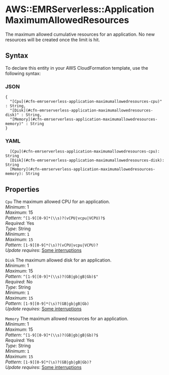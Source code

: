 # AWS::EMRServerless::Application MaximumAllowedResources<a name="aws-properties-emrserverless-application-maximumallowedresources"></a>

The maximum allowed cumulative resources for an application\. No new resources will be created once the limit is hit\.

## Syntax<a name="aws-properties-emrserverless-application-maximumallowedresources-syntax"></a>

To declare this entity in your AWS CloudFormation template, use the following syntax:

### JSON<a name="aws-properties-emrserverless-application-maximumallowedresources-syntax.json"></a>

```
{
  "[Cpu](#cfn-emrserverless-application-maximumallowedresources-cpu)" : String,
  "[Disk](#cfn-emrserverless-application-maximumallowedresources-disk)" : String,
  "[Memory](#cfn-emrserverless-application-maximumallowedresources-memory)" : String
}
```

### YAML<a name="aws-properties-emrserverless-application-maximumallowedresources-syntax.yaml"></a>

```
  [Cpu](#cfn-emrserverless-application-maximumallowedresources-cpu): String
  [Disk](#cfn-emrserverless-application-maximumallowedresources-disk): String
  [Memory](#cfn-emrserverless-application-maximumallowedresources-memory): String
```

## Properties<a name="aws-properties-emrserverless-application-maximumallowedresources-properties"></a>

`Cpu`  <a name="cfn-emrserverless-application-maximumallowedresources-cpu"></a>
The maximum allowed CPU for an application\.  
*Minimum*: 1  
*Maximum*: 15  
*Pattern*: `^[1-9][0-9]*(\\s)?(vCPU|vcpu|VCPU)?$`  
*Required*: Yes  
*Type*: String  
*Minimum*: `1`  
*Maximum*: `15`  
*Pattern*: `[1-9][0-9]*(\s)?(vCPU|vcpu|VCPU)?`  
*Update requires*: [Some interruptions](https://docs.aws.amazon.com/AWSCloudFormation/latest/UserGuide/using-cfn-updating-stacks-update-behaviors.html#update-some-interrupt)

`Disk`  <a name="cfn-emrserverless-application-maximumallowedresources-disk"></a>
The maximum allowed disk for an application\.  
*Minimum*: 1  
*Maximum*: 15  
*Pattern*: `^[1-9][0-9]*(\\s)?(GB|gb|gB|Gb)$"`  
*Required*: No  
*Type*: String  
*Minimum*: `1`  
*Maximum*: `15`  
*Pattern*: `[1-9][0-9]*(\s)?(GB|gb|gB|Gb)`  
*Update requires*: [Some interruptions](https://docs.aws.amazon.com/AWSCloudFormation/latest/UserGuide/using-cfn-updating-stacks-update-behaviors.html#update-some-interrupt)

`Memory`  <a name="cfn-emrserverless-application-maximumallowedresources-memory"></a>
The maximum allowed resources for an application\.  
*Minimum*: 1  
*Maximum*: 15  
*Pattern*: `^[1-9][0-9]*(\\s)?(GB|gb|gB|Gb)?$`  
*Required*: Yes  
*Type*: String  
*Minimum*: `1`  
*Maximum*: `15`  
*Pattern*: `[1-9][0-9]*(\s)?(GB|gb|gB|Gb)?`  
*Update requires*: [Some interruptions](https://docs.aws.amazon.com/AWSCloudFormation/latest/UserGuide/using-cfn-updating-stacks-update-behaviors.html#update-some-interrupt)